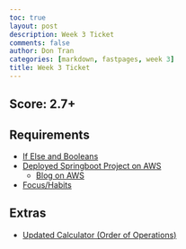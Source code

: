 ```yaml
---
toc: true
layout: post
description: Week 3 Ticket
comments: false
author: Don Tran
categories: [markdown, fastpages, week 3]
title: Week 3 Ticket
---
```


## Score: 2.7+

## Requirements

- [If Else and Booleans](https://dontran15.github.io/CSAFastPages/pbl/week%203/2022/09/09/if-and-else-statement.html)
- [Deployed Springboot Project on AWS](http://54.153.57.91/)
  - [Blog on AWS](https://dontran15.github.io/CSAFastPages/pbl/week%203/2022/09/09/aws-deployment.html)
- [Focus/Habits](https://dontran15.github.io/CSAFastPages/human%20prep/week%203/2022/09/09/focus-and-habits.html)

## Extras

- [Updated Calculator (Order of Operations)]()
